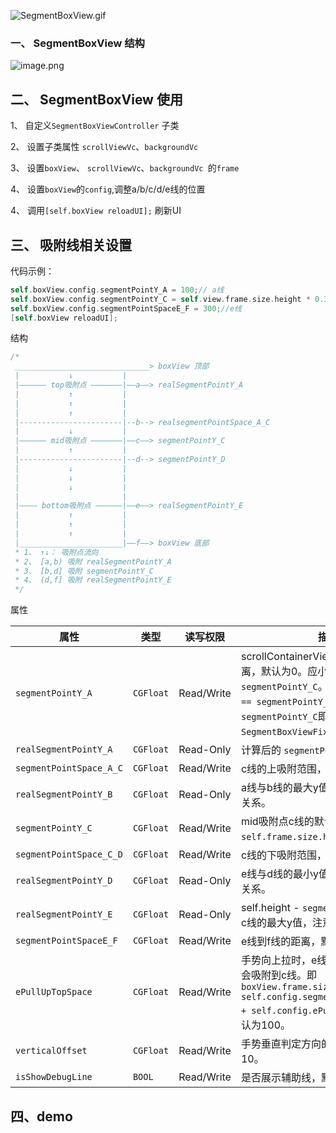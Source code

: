 ![SegmentBoxView.gif](https://upload-images.jianshu.io/upload_images/4185621-342efbd564276f27.gif?imageMogr2/auto-orient/strip)

### 一、 SegmentBoxView 结构
![image.png](https://upload-images.jianshu.io/upload_images/4185621-4fd94a88fb83b9f0.png?imageMogr2/auto-orient/strip%7CimageView2/2/w/1240)

## 二、 SegmentBoxView 使用

1、 自定义`SegmentBoxViewController`  子类

2、 设置子类属性 `scrollViewVc`、`backgroundVc`

3、 设置`boxView`、 `scrollViewVc`、`backgroundVc `的`frame`

4、 设置`boxView`的`config`,调整a/b/c/d/e线的位置

4、 调用`[self.boxView reloadUI];` 刷新UI



## 三、 吸附线相关设置

代码示例：

```objective-c
self.boxView.config.segmentPointY_A = 100;// a线
self.boxView.config.segmentPointY_C = self.view.frame.size.height * 0.3;//C线
self.boxView.config.segmentPointSpaceE_F = 300;//e线
[self.boxView reloadUI];
```



结构

```objective-c
/*
 ______________________________> boxView 顶部
 |           ↓           |
 |—————— top吸附点 ———————|——a——> realSegmentPointY_A
 |           ↑           |
 |           ↑           |
 |           ↑           |
 |-----------------------|--b--> realsegmentPointSpace_A_C
 |           ↓           |
 |—————— mid吸附点 ———————|——c——> segmentPointY_C
 |           ↑           |
 |-----------------------|--d--> segmentPointY_D
 |           ↓           |
 |           ↓           |
 |           ↓           |
 |                       |
 |———— bottom吸附点 ——————|——e——> realSegmentPointY_E
 |           ↑           |
 |           ↑           |
 |           ↑           |
 |_______________________|——f——> boxView 底部
 * 1、 ↑↓： 吸附点流向
 * 2、 [a,b) 吸附 realSegmentPointY_A
 * 3、 [b,d] 吸附 segmentPointY_C
 * 4、 (d,f] 吸附 realSegmentPointY_E
 */
```

属性

| 属性                    | 类型      | 读写权限   | 描述                                                         |
| ----------------------- | --------- | ---------- | ------------------------------------------------------------ |
| `segmentPointY_A`       | `CGFloat` | Read/Write | scrollContainerView顶部吸附的距离，默认为0。应小于 `segmentPointY_C`。当`segmentPointY_A == segmentPointY_C`时，`segmentPointY_C`即为top吸附，状态为 `SegmentBoxViewFixedPointStatus_c`。 |
| `realSegmentPointY_A`   | `CGFloat` | Read-Only  | 计算后的 `segmentPointY_A`。                                 |
| `segmentPointSpace_A_C` | `CGFloat` | Read/Write | c线的上吸附范围，默认为100。                                 |
| `realSegmentPointY_B`   | `CGFloat` | Read-Only  | a线与b线的最大y值，注意a线与b线的关系。                      |
| `segmentPointY_C`       | `CGFloat` | Read/Write | mid吸附点c线的默认值，为`self.frame.size.height * 0.3`。     |
| `segmentPointSpace_C_D` | `CGFloat` | Read/Write | c线的下吸附范围，默认为100。                                 |
| `realSegmentPointY_D`   | `CGFloat` | Read-Only  | e线与d线的最小y值，注意e线与d线的关系。                      |
| `realSegmentPointY_E`   | `CGFloat` | Read-Only  | self.height - `segmentPointSpaceE_F`与c线的最大y值，注意e线与c线的关系。 |
| `segmentPointSpaceE_F`  | `CGFloat` | Read/Write | e线到f线的距离，默认为200。                                  |
| `ePullUpTopSpace`       | `CGFloat` | Read/Write | 手势向上拉时，e线到超过这个距离就会吸附到c线。即`boxView.frame.size.height - self.config.segmentPointSpaceE_F + self.config.ePullUpTopSpace`，默认为100。 |
| `verticalOffset`        | `CGFloat` | Read/Write | 手势垂直判定方向的滚动距离，默认为10。                       |
| `isShowDebugLine`       | `BOOL`    | Read/Write | 是否展示辅助线，默认为`NO`。                                 |

## 四、demo
